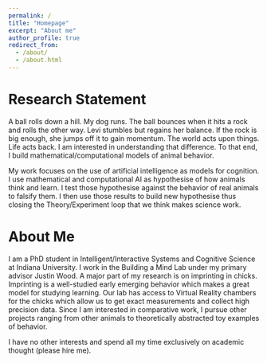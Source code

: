 ```yaml
---
permalink: /
title: "Homepage"
excerpt: "About me"
author_profile: true
redirect_from: 
  - /about/
  - /about.html
---
```

Research Statement
==========================
A ball rolls down a hill. My dog runs. The ball bounces when it 
hits a rock and rolls the 
other way. Levi stumbles but regains her balance. 
If the rock is big enough, she jumps off it to gain momentum.
The world acts upon things. 
Life acts back.
I am 
interested in understanding that difference. To that end, I build 
mathematical/computational models of animal behavior. 

My work focuses on the use of artificial intelligence as models for cognition. I use
mathematical and computational AI as hypothesise of how animals think and learn. 
I test those hypothesise against the behavior of real animals to falsify them. I then use 
those results to build new hypothesise thus closing the Theory/Experiment loop
that we think makes science work.

About Me
=========
I am a PhD student in Intelligent/Interactive Systems and Cognitive Science at Indiana University. 
I work in the Building a Mind Lab under my primary advisor Justin Wood. A major part of my research is 
on imprinting in chicks. Imprinting is a well-studied early emerging behavior which makes a great model
for studying learning. Our lab has access to Virtual Reality chambers for the chicks which allow us to get
exact measurements and collect high precision data.
Since I am interested in comparative work, I pursue other projects
ranging from other animals to theoretically abstracted toy examples of behavior. 

I have no other interests and spend all my time exclusively on academic thought (please hire me).
